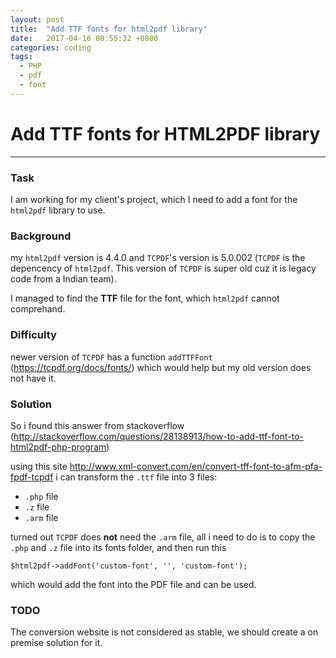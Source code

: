 ```yaml
---
layout: post
title:  "Add TTF fonts for html2pdf library"
date:   2017-04-16 00:55:32 +0800
categories: coding
tags: 
  - PHP
  - pdf
  - font
---
```



# Add TTF fonts for HTML2PDF library

------



### Task
I am working for my client's project, which I need to add a font for the `html2pdf` library to use.

### Background
my `html2pdf` version is 4.4.0 and `TCPDF`'s version is 5.0.002 (`TCPDF` is the depencency of `html2pdf`. This version of `TCPDF` is super old cuz it is legacy code from a Indian team).

I managed to find the **TTF** file for the font, which `html2pdf` cannot comprehand. 

### Difficulty
newer version of `TCPDF` has a function `addTTFFont` (<https://tcpdf.org/docs/fonts/>) which would help but my old version does not have it.

### Solution
So i found this answer from stackoverflow (<http://stackoverflow.com/questions/28138913/how-to-add-ttf-font-to-html2pdf-php-program>)

using this site <http://www.xml-convert.com/en/convert-tff-font-to-afm-pfa-fpdf-tcpdf> i can transform the `.ttf` file into 3 files:

- `.php` file
- `.z` file
- `.arm` file

turned out `TCPDF` does **not** need the `.arm` file, all i need to do is to copy the `.php` and `.z` file into its fonts folder, and then run this

```
$html2pdf->addFont('custom-font', '', 'custom-font');
```

which would add the font into the PDF file and can be used. 

### TODO

The conversion website is not considered as stable, we should create a on premise solution for it.

